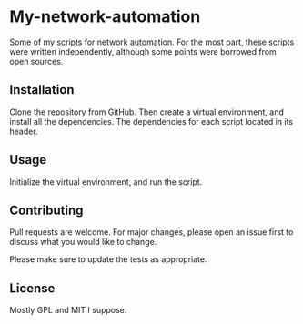 # My-network-automation
Some of my scripts for network automation. For the most part, these scripts were written independently, although some points were borrowed from open sources.

## Installation

Clone the repository from GitHub. Then create a virtual environment, and install all the dependencies. The dependencies for each script located in its header.

## Usage

Initialize the virtual environment, and run the script. 

## Contributing

Pull requests are welcome. For major changes, please open an issue first to discuss what you would like to change.

Please make sure to update the tests as appropriate.

## License

Mostly GPL and MIT I suppose.

